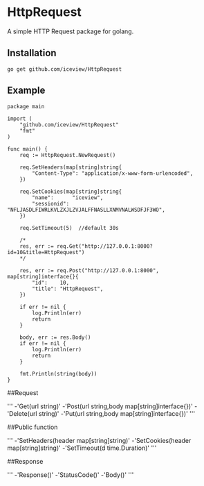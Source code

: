 # HttpRequest
A simple HTTP Request package for golang.


## Installation

```
go get github.com/iceview/HttpRequest
```

## Example

```
package main

import (
	"github.com/iceview/HttpRequest"
	"fmt"
)

func main() {
	req := HttpRequest.NewRequest()

    req.SetHeaders(map[string]string{
    	"Content-Type": "application/x-www-form-urlencoded",
    })

    req.SetCookies(map[string]string{
    	"name":      "iceview",
    	"sessionid": "NFLJASDLFIWRLKVLZXJLZVJALFFNASLLXNMVNALWSDFJF3WO",
    })

    req.SetTimeout(5)  //default 30s

    /*
    res, err := req.Get("http://127.0.0.1:8000?id=10&title=HttpRequest")
    */

    res, err := req.Post("http://127.0.0.1:8000", map[string]interface{}{
    	"id":    10,
    	"title": "HttpRequest",
    })

    if err != nil {
    	log.Println(err)
    	return
    }

    body, err := res.Body()
    if err != nil {
    	log.Println(err)
    	return
    }

    fmt.Println(string(body))
}
```

##Request

'''
-'Get(url string)'
-'Post(url string,body map[string]interface{})'
-'Delete(url string)'
-'Put(url string,body map[string]interface{})'
'''


##Public function

'''
-'SetHeaders(header map[string]string)'
-'SetCookies(header map[string]string)'
-'SetTimeout(d time.Duration)'
'''


##Response

'''
-'Response()'
-'StatusCode()'
-'Body()'
'''